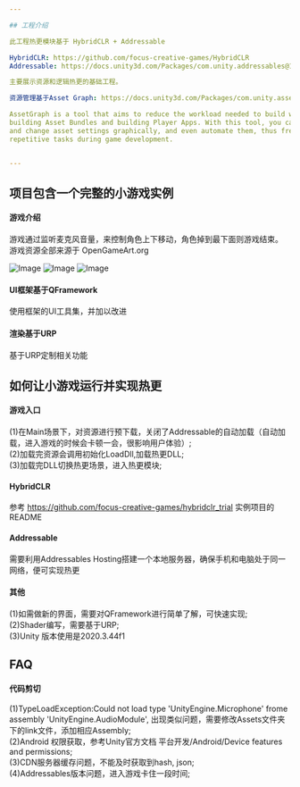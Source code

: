 ```yaml
---

## 工程介绍  

此工程热更模块基于 HybridCLR + Addressable 

HybridCLR: https://github.com/focus-creative-games/HybridCLR 
Addressable: https://docs.unity3d.com/Packages/com.unity.addressables@1.21/manual/index.html 

主要展示资源和逻辑热更的基础工程。  

资源管理基于Asset Graph: https://docs.unity3d.com/Packages/com.unity.assetgraph@1.7/manual/index.html  

AssetGraph is a tool that aims to reduce the workload needed to build workflows around asset importing,   
building Asset Bundles and building Player Apps. With this tool, you can build workflows to create, modify,   
and change asset settings graphically, and even automate them, thus freeing designers and artists from   
repetitive tasks during game development.


---
```


## 项目包含一个完整的小游戏实例  
#### 游戏介绍
游戏通过监听麦克风音量，来控制角色上下移动，角色掉到最下面则游戏结束。  
游戏资源全部来源于 OpenGameArt.org   

![Image](https://github.com/ManoKing/FFramework/blob/main/Assets/Res/Art/Sprite/FlappyBeans/Sample/fbs.screen-52.png)
![Image](https://github.com/ManoKing/FFramework/blob/main/Assets/Res/Art/Sprite/FlappyBeans/Sample/fbs.screen-53.png)
![Image](https://github.com/ManoKing/FFramework/blob/main/Assets/Res/Art/Sprite/FlappyBeans/Sample/fbs.screen-54.png)

#### UI框架基于QFramework  
使用框架的UI工具集，并加以改进

#### 渲染基于URP
基于URP定制相关功能  

## 如何让小游戏运行并实现热更  

#### 游戏入口
(1)在Main场景下，对资源进行预下载，关闭了Addressable的自动加载（自动加载，进入游戏的时候会卡顿一会，很影响用户体验）;  
(2)加载完资源会调用初始化LoadDll,加载热更DLL;  
(3)加载完DLL切换热更场景，进入热更模块;  

#### HybridCLR
参考 https://github.com/focus-creative-games/hybridclr_trial 实例项目的README  

#### Addressable  
需要利用Addressables Hosting搭建一个本地服务器，确保手机和电脑处于同一网络，便可实现热更

#### 其他
(1)如需做新的界面，需要对QFramework进行简单了解，可快速实现;  
(2)Shader编写，需要基于URP;  
(3)Unity 版本使用是2020.3.44f1

## FAQ

#### 代码剪切
(1)TypeLoadException:Could not load type 'UnityEngine.Microphone' frome assembly 'UnityEngine.AudioModule', 出现类似问题，需要修改Assets文件夹下的link文件，添加相应Assembly;  
(2)Android 权限获取，参考Unity官方文档 平台开发/Android/Device features and permissions;  
(3)CDN服务器缓存问题，不能及时获取到hash, json;  
(4)Addressables版本问题，进入游戏卡住一段时间;  

